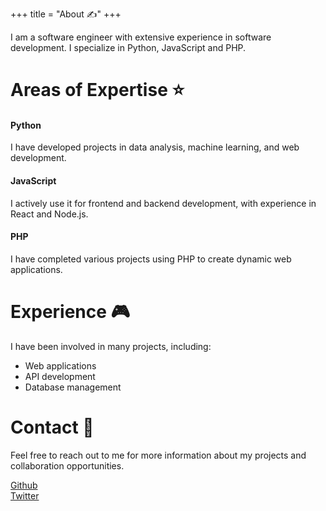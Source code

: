 +++
title = "About ✍️"
+++

I am a software engineer with extensive experience in software development. I specialize in Python, JavaScript and PHP.

# Areas of Expertise ⭐
#### Python
I have developed projects in data analysis, machine learning, and web development.

#### JavaScript
I actively use it for frontend and backend development, with experience in React and Node.js.

#### PHP
I have completed various projects using PHP to create dynamic web applications.

# Experience 🎮
I have been involved in many projects, including:

- Web applications
- API development
- Database management

# Contact 📩
Feel free to reach out to me for more information about my projects and collaboration opportunities.

<a target='_blank' href='https://github.com/uiframer'>Github</a>
<br/>
<a target='_blank' href='https://twitter.com/amertoglu16'>Twitter</a>

